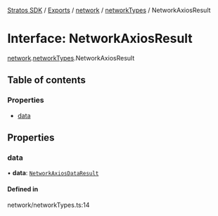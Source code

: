 [Stratos SDK](../README.md) / [Exports](../modules.md) / [network](../modules/network.md) / [networkTypes](../modules/network.networkTypes.md) / NetworkAxiosResult

# Interface: NetworkAxiosResult

[network](../modules/network.md).[networkTypes](../modules/network.networkTypes.md).NetworkAxiosResult

## Table of contents

### Properties

- [data](network.networkTypes.NetworkAxiosResult.md#data)

## Properties

### data

• **data**: [`NetworkAxiosDataResult`](network.networkTypes.NetworkAxiosDataResult.md)

#### Defined in

network/networkTypes.ts:14
